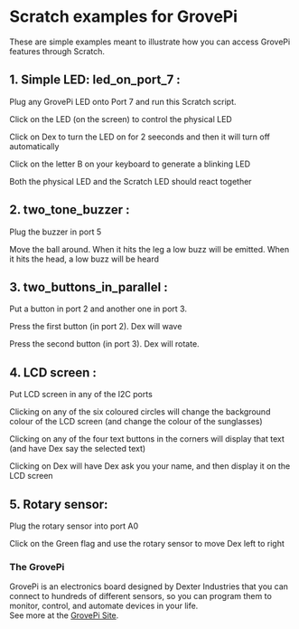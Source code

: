Scratch examples for GrovePi
============================

These are simple examples meant to illustrate how you can access GrovePi features through Scratch. 

## 1. Simple LED: led_on_port_7 :

Plug any GrovePi LED onto Port 7 and run this Scratch script.

Click on the LED (on the screen) to control the physical LED

Click on Dex to turn the LED on for 2 seeconds and then it will turn off automatically

Click on the letter B on your keyboard to generate a blinking LED

Both the physical LED and the Scratch LED should react together

## 2. two_tone_buzzer :

Plug the buzzer in port 5

Move the ball around. When it hits the leg a low buzz will be emitted. When it hits the head, a low buzz will be heard

## 3. two_buttons_in_parallel :

Put a button in port 2 and another one in port 3.

Press the first button (in port 2). Dex will wave

Press the second button (in port 3). Dex will rotate. 

## 4. LCD screen :

Put LCD screen in any of the I2C ports

Clicking on any of the six coloured circles will change the background colour of the LCD screen (and change the colour of the sunglasses)

Clicking on any of the four text buttons in the corners will display that text (and have Dex say the selected text)

Clicking on Dex will have Dex ask you your name, and then display it on the LCD screen

## 5. Rotary sensor:

Plug the rotary sensor into port A0

Click on the Green flag and use the rotary sensor to move Dex left to right


### The GrovePi

GrovePi is an electronics board designed by Dexter Industries that you can connect to hundreds of 
different sensors, so you can program them to monitor, control, and automate devices in your life.  
See more at the [GrovePi Site](http://dexterindustries.com/GrovePi/).


